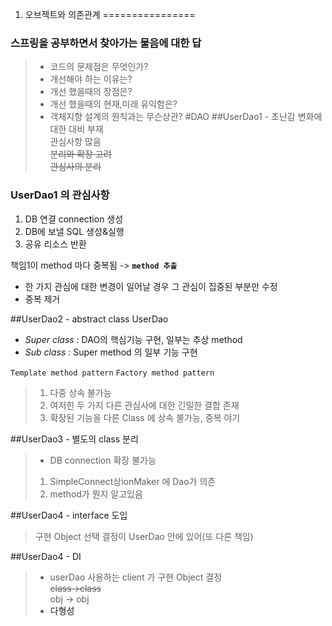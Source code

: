 1. 오브젝트와 의존관계
================

### 스프링을 공부하면서 찾아가는 물음에 대한 답
>- 코드의 문제점은 무엇인가?
>- 개선해야 하는 이유는?
>- 개선 했을때의 장점은?
>- 개선 했을때의 현재,미래 유익함은?
>- 객체지향 설계의 원칙과는 무슨상관?
#DAO
##UserDao1 - 초난감 
>변화에 대한 대비 부재\
>관심사항 많음\
>~~분리와 확장 고려~~\
>~~관심사의 분리~~


### UserDao1 의 관심사항
1. DB 연결 connection 생성
2. DB에 보낼 SQL 생성&실행
3. 공유 리소스 반환

책임1이 method 마다 중복됨 -> **`method 추출`**

- 한 가지 관심에 대한 변경이 일어날 경우 그 관심이 집중된 부분만 수정
- 중복 제거


##UserDao2 - abstract class UserDao
- _Super class_ : DAO의 핵심기능 구현, 일부는 추상 method
- _Sub class_ : Super method 의 일부 기능 구현

`Template method pattern`
`Factory method pattern`
> 1. 다중 상속 불가능
> 2. 여저힌 두 가지 다른 관심사에 대한 긴밀한 결합 존재
> 3. 확장된 기능을 다른 Class 에 상속 불가능, 중복 야기
 


##UserDao3 - 별도의 class 분리
>- DB connection 확장 불가능
>1. SimpleConnect상ionMaker 에 Dao가 의존
>2. method가 뭔지 알고있음
 


##UserDao4 - interface 도입
>구현 Object 선택 결정이 UserDao 안에 있어(또 다른 책임)


##UserDao4 - DI
>- userDao 사용하는 client 가 구현 Object 결정  
>~~class->class~~\
> obj -> obj
>- **다형성**
